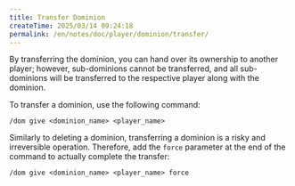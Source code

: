 ```yaml
---
title: Transfer Dominion
createTime: 2025/03/14 09:24:18
permalink: /en/notes/doc/player/dominion/transfer/
---
```


By transferring the dominion, you can hand over its ownership to another player; however, sub-dominions cannot be
transferred,
and all sub-dominions will be transferred to the respective player along with the dominion.

To transfer a dominion, use the following command:

```
/dom give <dominion_name> <player_name>
```

Similarly to deleting a dominion, transferring a dominion is a risky and irreversible operation. Therefore, add the
`force`
parameter at the end of the command to actually complete the transfer:

```
/dom give <dominion_name> <player_name> force
```
